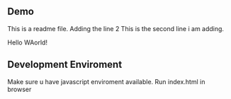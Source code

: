 ## Demo
This is a readme file.
Adding the line 2
This is the second line i am adding.

Hello WAorld!

## Development Enviroment

Make sure u have javascript enviroment available.
Run index.html in browser

